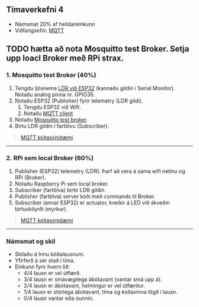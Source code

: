 ## Tímaverkefni 4

- Námsmat 20% af heildareinkunn
- Viðfangsefni: [MQTT](https://github.com/VESM3/IOT/wiki/MQTT) 

**TODO** hætta að nota Mosquitto test Broker. Setja upp loacl Broker með RPi strax.
---


### 1. Mosquitto test Broker (40%) 

1. Tengdu ljósnema [LDR við ESP32](https://esp32io.com/tutorials/esp32-light-sensor) (kannaðu gildin í Serial Monitor). Notaðu analog pinna nr. GPIO35.
1. Notaðu ESP32 (Publisher) fyrir telemetry (LDR gildi). 
   1. Tengdu ESP32 við Wifi.
   1. Notaðu [MQTT client](https://github.com/VESM3/IOT/blob/main/Efni/MQTT/readme.md#mqtt-client) 
1. Notaðu [Mosquitto test broker](https://test.mosquitto.org/).
1. Birtu LDR gildin í fartölvu (Subscriber).

> [MQTT kóðasýnidæmi](https://github.com/VESM3/IOT/blob/main/Efni/MQTT/readme.md#mqtt-s%C3%BDnid%C3%A6mi)

<!--
> When Wi-Fi drivers are enabled ADC2 cannot be used. Only 8 channels of ADC1 can be used.
-->

<!--
- [MicroPython – Getting Started with MQTT on ESP32](https://randomnerdtutorials.com/micropython-mqtt-esp32-esp8266/)
- [ESP32 MQTT client: HiveMQ and BME280 example](https://www.survivingwithandroid.com/esp32-mqtt-client-publish-and-subscribe/) 
-->

---

### 2. RPi sem local Broker (60%)

1. Publisher (ESP32) telemetry (LDR). Þarf að vera á sama wifi netinu og RPi (Broker).
1. Notaðu Raspberry Pi sem local broker.
1. Subscriber (fartölva) birtir LDR gildin.
1. Publisher (fartölva) server kóði með commands til Broker.
1. Subscriber (annar ESP32) er actuator, kveikir á LED við ákveðin birtuskilyrði (myrkur).

> [MQTT kóðasýnidæmi](https://github.com/VESM3/IOT/blob/main/Efni/MQTT/readme.md#mqtt-s%C3%BDnid%C3%A6mi)

---

<!--

### 3. Pottaplanta (30%)

Verkefnið er að mæla þarfir pottaplöntu með notkun tvo skynjara og svo vefsíðu til að birta mælingarnar. 
Við notum [jarðvegsmælir](https://github.com/VESM3/IOT/blob/main/Efni/soilsensor.md) til að kanna rakastig jarðveg svo við getum áttað okkur hvenær við þurfum að vökva plöntuna og ljósnema LDR til að kanna birtuþörf plöntunar. 

1. Publisher (ESP32) telemetry (LDR og jarðvegsmælir) á JSON sniðmáti.
1. Notaðu Raspberry Pi sem Broker.
1. Subscriber (fartölva eða RPi) birtir gögnin á vefsíðu.

<br>

**Bjargir:**
- [Arduino JSON](https://arduinojson.org/)
- [How to use MQTT in Flask](https://www.emqx.com/en/blog/how-to-use-mqtt-in-flask) 
- [Flask-MQTT documentation](https://flask-mqtt.readthedocs.io/en/latest/)
- [MQTT Web App using HTML, CSS and JavaScript](https://www.youtube.com/watch?v=rlnhd67PV-M&ab_channel=HighVoltages)

-->

<!--
- [Basic MQTT communication with flask-MQTT](https://felipeagq99.medium.com/basic-mqtt-communication-with-flask-mqtt-394864ecb0ef)
-->

### Námsmat og skil

- Skilaðu á Innu kóðalausnum.
- Yfirferð á sér stað í tíma. 
- Einkunn fyrir hvern lið: 
    - 4/4 lausn er vel útfærð.
    - 3/4 lausn er smávægilega ábótavant (vantar smá upp á).
    - 2/4 lausn er ábótavant, helmingur er vel útfærður.
    - 1/4 lausn er stórlega ábótavant, tíma og kóðavinna lögð í lausn.
    - 0/4 lausn vantar eða óunnin.
